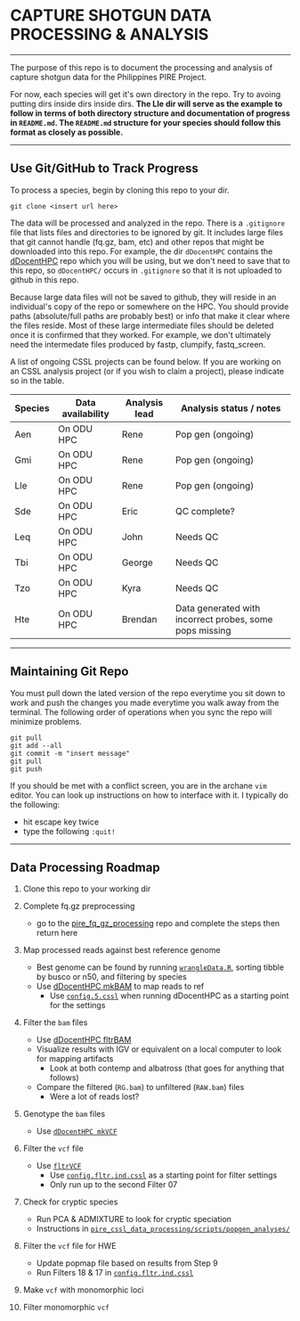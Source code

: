 # CAPTURE SHOTGUN DATA PROCESSING & ANALYSIS

---

The purpose of this repo is to document the processing and analysis of capture shotgun data for the Philippines PIRE Project. 

For now, each species will get it's own directory in the repo.  Try to avoing putting dirs inside dirs inside dirs.  **The Lle dir will serve as the example to follow in terms of both directory structure and documentation of progress in `README.md`. The `README.md` structure for your species should follow this format as closely as possible.**

---

## Use Git/GitHub to Track Progress

To process a species, begin by cloning this repo to your dir.

```
git clone <insert url here>
```

The data will be processed and analyzed in the repo.  There is a `.gitignore` file that lists files and directories to be ignored by git.  It includes large files that git cannot handle (fq.gz, bam, etc) and other repos that might be downloaded into this repo.  For example, the dir `dDocentHPC` contains the [dDocentHPC](https://github.com/cbirdlab/dDocentHPC) repo which you will be using, but we don't need to save that to this repo, so `dDocentHPC/` occurs in  `.gitignore` so that it is not uploaded to github in this repo.

Because large data files will not be saved to github, they will reside in an individual's copy of the repo or somewhere on the HPC. You should provide paths (absolute/full paths are probably best) or info that make it clear where the files reside. Most of these large intermediate files should be deleted once it is confirmed that they worked. For example, we don't ultimately need the intermedate files produced by fastp, clumpify, fastq_screen.

A list of ongoing CSSL projects can be found below. If you are working on an CSSL analysis project (or if you wish to claim a project), please indicate so in the table.

|Species | Data availability | Analysis lead | Analysis status / notes |
| --- | --- | --- | --- |
|Aen | On ODU HPC | Rene | Pop gen (ongoing) |
|Gmi | On ODU HPC | Rene | Pop gen (ongoing) |
|Lle | On ODU HPC | Rene | Pop gen (ongoing) |
|Sde | On ODU HPC | Eric | QC complete? |
|Leq | On ODU HPC | John | Needs QC |
|Tbi | On ODU HPC | George | Needs QC |
|Tzo | On ODU HPC | Kyra | Needs QC |
|Hte | On ODU HPC | Brendan | Data generated with incorrect probes, some pops missing |

---

## Maintaining Git Repo

You must pull down the lated version of the repo everytime you sit down to work and push the changes you made everytime you walk away from the terminal.  The following order of operations when you sync the repo will minimize problems.

```
git pull
git add --all
git commit -m "insert message"
git pull
git push
```

If you should be met with a conflict screen, you are in the archane `vim` editor.  You can look up instructions on how to interface with it. I typically do the following:

* hit escape key twice
* type the following
  `:quit!`
  
___

## Data Processing Roadmap

1. Clone this repo to your working dir

2. Complete fq.gz preprocessing
    * go to the [pire_fq_gz_processing](https://github.com/philippinespire/pire_fq_gz_processing) repo and complete the steps then return here

3. Map processed reads against best reference genome
    * Best genome can be found by running [`wrangleData.R`](https://github.com/philippinespire/denovo_genome_assembly/tree/main/compare_assemblers), sorting tibble by busco or n50, and filtering by species 
    * Use [dDocentHPC mkBAM](https://github.com/cbirdlab/dDocentHPC) to map reads to ref
      * Use [`config.5.cssl`](https://github.com/cbirdlab/dDocentHPC/blob/master/configs/config.5.cssl) when running dDocentHPC as a starting point for the settings

4. Filter the `bam` files
    * Use [dDocentHPC fltrBAM](https://github.com/cbirdlab/dDocentHPC)
    * Visualize results with IGV or equivalent on a local computer to look for mapping artifacts
      * Look at both contemp and albatross (that goes for anything that follows)
    * Compare the filtered (`RG.bam`) to unfiltered (`RAW.bam`) files
      * Were a lot of reads lost?

5. Genotype the `bam` files
    * Use [`dDocentHPC mkVCF`](https://github.com/cbirdlab/dDocentHPC) 

6. Filter the `vcf` file
    * Use [`fltrVCF`](https://github.com/cbirdlab/fltrVCF)
      * Use [`config.fltr.ind.cssl`](https://github.com/cbirdlab/fltrVCF/blob/master/config_files/config.fltr.ind.cssl) as a starting point for filter settings
      * Only run up to the second Filter 07

7. Check for cryptic species
   * Run PCA & ADMIXTURE to look for cryptic speciation
   * Instructions in [`pire_cssl_data_processing/scripts/popgen_analyses/`](https://github.com/philippinespire/pire_cssl_data_processing/tree/main/scripts/popgen_analyses)

8. Filter the `vcf` file for HWE
   * Update popmap file based on results from Step 9
   * Run Filters 18 & 17 in [`config.fltr.ind.cssl`](https://github.com/cbirdlab/fltrVCF/blob/master/config_files/config.fltr.ind.cssl)

9. Make `vcf` with monomorphic loci

10. Filter monomorphic `vcf`
